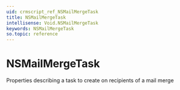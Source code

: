 ```yaml
---
uid: crmscript_ref_NSMailMergeTask
title: NSMailMergeTask
intellisense: Void.NSMailMergeTask
keywords: NSMailMergeTask
so.topic: reference
---
```


# NSMailMergeTask

Properties describing a task to create on recipients of a mail merge
